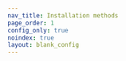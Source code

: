 ```yaml
---
nav_title: Installation methods
page_order: 1
config_only: true
noindex: true
layout: blank_config
---
```

